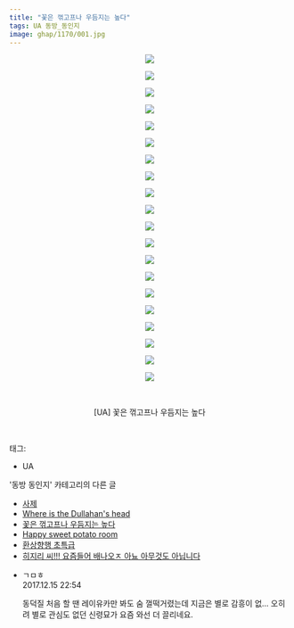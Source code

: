 ```yaml
---
title: "꽃은 꺾고프나 우듬지는 높다"
tags: UA 동방_동인지
image: ghap/1170/001.jpg
---
```

<div class="article">
<p style="text-align: center; clear: none; float: none;"><img src="{{ site.nasurl }}/ghap/1170/001.jpg"/></p>
<p style="text-align: center; clear: none; float: none;"><img src="{{ site.nasurl }}/ghap/1170/002.jpg"/></p>
<p style="text-align: center; clear: none; float: none;"><img src="{{ site.nasurl }}/ghap/1170/003.jpg"/></p>
<p style="text-align: center; clear: none; float: none;"><img src="{{ site.nasurl }}/ghap/1170/004.jpg"/></p>
<p style="text-align: center; clear: none; float: none;"><img src="{{ site.nasurl }}/ghap/1170/005.jpg"/></p>
<p style="text-align: center; clear: none; float: none;"><img src="{{ site.nasurl }}/ghap/1170/006.jpg"/></p>
<p style="text-align: center; clear: none; float: none;"><img src="{{ site.nasurl }}/ghap/1170/007.jpg"/></p>
<p style="text-align: center; clear: none; float: none;"><img src="{{ site.nasurl }}/ghap/1170/008.jpg"/></p>
<p style="text-align: center; clear: none; float: none;"><img src="{{ site.nasurl }}/ghap/1170/009.jpg"/></p>
<p style="text-align: center; clear: none; float: none;"><img src="{{ site.nasurl }}/ghap/1170/010.jpg"/></p>
<p style="text-align: center; clear: none; float: none;"><img src="{{ site.nasurl }}/ghap/1170/011.jpg"/></p>
<p style="text-align: center; clear: none; float: none;"><img src="{{ site.nasurl }}/ghap/1170/012.jpg"/></p>
<p style="text-align: center; clear: none; float: none;"><img src="{{ site.nasurl }}/ghap/1170/013.jpg"/></p>
<p style="text-align: center; clear: none; float: none;"><img src="{{ site.nasurl }}/ghap/1170/014.jpg"/></p>
<p style="text-align: center; clear: none; float: none;"><img src="{{ site.nasurl }}/ghap/1170/015.jpg"/></p>
<p style="text-align: center; clear: none; float: none;"><img src="{{ site.nasurl }}/ghap/1170/016.jpg"/></p>
<p style="text-align: center; clear: none; float: none;"><img src="{{ site.nasurl }}/ghap/1170/017.jpg"/></p>
<p style="text-align: center; clear: none; float: none;"><img src="{{ site.nasurl }}/ghap/1170/018.jpg"/></p>
<p style="text-align: center; clear: none; float: none;"><img src="{{ site.nasurl }}/ghap/1170/019.jpg"/></p>
<p style="text-align: center; clear: none; float: none;"><img src="{{ site.nasurl }}/ghap/1170/020.jpg"/></p>
<p style="text-align: center; clear: none; float: none;"><br/></p>
<p style="text-align: center; clear: none; float: none;">[UA] 꽃은 꺾고프나 우듬지는 높다</p>
<p><br/></p>
</div><div class="tagTrail">
<p>태그: </p>
<ul>
<li>UA</li>
</ul>
</div><div class="another">
<p>'동방 동인지' 카테고리의 다른 글</p>
<ul>
<li><a href="/2016-07-28-ghap_1172">사제</a></li>
<li><a href="/2016-07-28-ghap_1171">Where is the Dullahan's head</a></li>
<li><a href="/2016-07-28-ghap_1170">꽃은 꺾고프나 우듬지는 높다</a></li>
<li><a href="/2016-07-28-ghap_1169">Happy sweet potato room</a></li>
<li><a href="/2016-07-28-ghap_1168">환상향행 초특급</a></li>
<li><a href="/2016-07-28-ghap_1167">히지리 씨!!! 요즘들어 배나오ㅈ 아뇨 아무것도 아닙니다</a></li>
</ul>
</div><div class="cb_module cb_fluid">
<div class="cb_wrt cb_profile">
<div class="comment">
<ul>
<li class="cb_thumb_off" id="comment15152986">
<div class="cb_comment_area">
<div class="cb_info_area">
<div class="cb_section">
<span class="cb_nick_name">ㄱㅁㅎ</span>
</div>
<div class="cb_section">
<span class="cb_date">2017.12.15 22:54 </span>
</div>
</div>
<div class="cb_dsc_comment">
<p class="cb_dsc">
											동덕질 처음 할 땐 레이유카만 봐도 숨 껄떡거렸는데 지금은 별로 감흥이 없... 오히려 별로 관심도 없던 신령묘가 요즘 와선 더 끌리네요.
										</p>
</div>
</div></li>
</ul>
</div>
</div><!-- commentList close -->
</div>
<br/>
<p id="refer"></p>
<br/>

